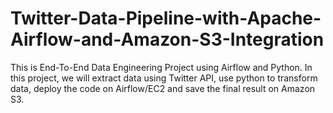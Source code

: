 # Twitter-Data-Pipeline-with-Apache-Airflow-and-Amazon-S3-Integration
This is End-To-End Data Engineering Project using Airflow and Python. In this project, we will extract data using Twitter API, use python to transform data, deploy the code on Airflow/EC2 and save the final result on Amazon S3.          
